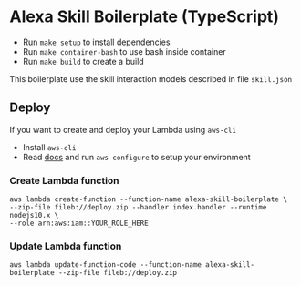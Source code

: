 # Alexa Skill Boilerplate (TypeScript)

- Run `make setup` to install dependencies
- Run `make container-bash` to use bash inside container
- Run `make build` to create a build

This boilerplate use the skill interaction models described in file `skill.json`

## Deploy

If you want to create and deploy your Lambda using `aws-cli`

- Install `aws-cli`
- Read [docs](https://docs.aws.amazon.com/lambda/latest/dg/gettingstarted-awscli.html) and run `aws configure` to setup your environment

### Create Lambda function

```
aws lambda create-function --function-name alexa-skill-boilerplate \
--zip-file fileb://deploy.zip --handler index.handler --runtime nodejs10.x \
--role arn:aws:iam::YOUR_ROLE_HERE
```

### Update Lambda function

```
aws lambda update-function-code --function-name alexa-skill-boilerplate --zip-file fileb://deploy.zip
```
